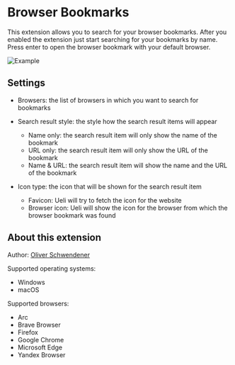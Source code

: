 # Browser Bookmarks

This extension allows you to search for your browser bookmarks. After you enabled the extension just start searching for your bookmarks by name. Press enter to open the browser bookmark with your default browser.

![Example](example.png)

## Settings

- Browsers: the list of browsers in which you want to search for bookmarks
- Search result style: the style how the search result items will appear
    - Name only: the search result item will only show the name of the bookmark
    - URL only: the search result item will only show the URL of the bookmark
    - Name & URL: the search result item will show the name and the URL of the bookmark
- Icon type: the icon that will be shown for the search result item

    - Favicon: Ueli will try to fetch the icon for the website
    - Browser icon: Ueli will show the icon for the browser from which the browser bookmark was found

## About this extension

Author: [Oliver Schwendener](https://github.com/oliverschwendener)

Supported operating systems:

- Windows
- macOS

Supported browsers:

- Arc
- Brave Browser
- Firefox
- Google Chrome
- Microsoft Edge
- Yandex Browser
